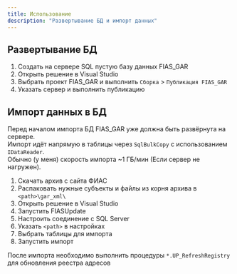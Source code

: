```yaml
---
title: Использование
description: "Развертывание БД и импорт данных"
---
```


## Развертывание БД

1. Создать на сервере SQL пустую базу данных FIAS_GAR
2. Открыть решение в Visual Studio
3. Выбрать проект FIAS_GAR и выполнить `Сборка` > `Публикация FIAS_GAR`
4. Указать сервер и выполнить публикацию

## Импорт данных в БД

Перед началом импорта БД FIAS_GAR уже должна быть развёрнута на сервере.  
Импорт идёт напрямую в таблицы через `SqlBulkCopy` с использованием `IDataReader`.  
Обычно (у меня) скорость импорта ~1 ГБ/мин (Если сервер не нагружен).  

1. Скачать архив с сайта ФИАС
2. Распаковать нужные субъекты и файлы из корня архива в `<path>\gar_xml\`
3. Открыть решение в Visual Studio
4. Запустить FIASUpdate
5. Настроить соединение с SQL Server
6. Указать `<path>` в настройках
7. Выбрать таблицы для импорта
8. Запустить импорт

После импорта необходимо выполнить процедуры `*.UP_RefreshRegistry` для обновления реестра адресов
